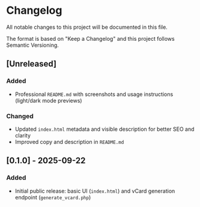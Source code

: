 # Changelog

All notable changes to this project will be documented in this file.

The format is based on "Keep a Changelog" and this project follows Semantic Versioning.

## [Unreleased]

### Added
- Professional `README.md` with screenshots and usage instructions (light/dark mode previews)

### Changed
- Updated `index.html` metadata and visible description for better SEO and clarity
- Improved copy and description in `README.md`

## [0.1.0] - 2025-09-22

### Added
- Initial public release: basic UI (`index.html`) and vCard generation endpoint (`generate_vcard.php`)